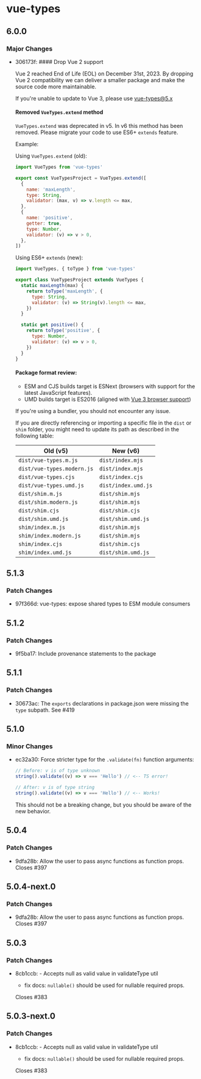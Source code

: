 # vue-types

## 6.0.0

### Major Changes

- 306173f: #### Drop Vue 2 support

  Vue 2 reached End of Life (EOL) on December 31st, 2023. By dropping Vue 2 compatibility we can deliver a smaller package and make the source code more maintainable.

  If you're unable to update to Vue 3, please use vue-types@5.x

  #### Removed `VueTypes.extend` method

  `VueTypes.extend` was deprecated in v5. In v6 this method has been removed. Please migrate your code to use ES6+ `extends` feature.

  Example:

  Using `VueTypes.extend` (old):

  ```js
  import VueTypes from 'vue-types'

  export const VueTypesProject = VueTypes.extend([
    {
      name: 'maxLength',
      type: String,
      validator: (max, v) => v.length <= max,
    },
    {
      name: 'positive',
      getter: true,
      type: Number,
      validator: (v) => v > 0,
    },
  ])
  ```

  Using ES6+ `extends` (new):

  ```js
  import VueTypes, { toType } from 'vue-types'

  export class VueTypesProject extends VueTypes {
    static maxLength(max) {
      return toType('maxLength', {
        type: String,
        validator: (v) => String(v).length <= max,
      })
    }

    static get positive() {
      return toType('positive', {
        type: Number,
        validator: (v) => v > 0,
      })
    }
  }
  ```

  #### Package format review:

  - ESM and CJS builds target is ESNext (browsers with support for the latest JavaScript features).
  - UMD builds target is ES2016 (aligned with [Vue 3 browser support](https://vuejs.org/about/faq#what-browsers-does-vue-support))

  If you're using a bundler, you should not encounter any issue.

  If you are directly referencing or importing a specific file in the `dist` or `shim` folder, you might need to update its path as described in the following table:

  | Old (v5)                   | New (v6)            |
  | -------------------------- | ------------------- |
  | `dist/vue-types.m.js`      | `dist/index.mjs`    |
  | `dist/vue-types.modern.js` | `dist/index.mjs`    |
  | `dist/vue-types.cjs`       | `dist/index.cjs`    |
  | `dist/vue-types.umd.js`    | `dist/index.umd.js` |
  | `dist/shim.m.js`           | `dist/shim.mjs`     |
  | `dist/shim.modern.js`      | `dist/shim.mjs`     |
  | `dist/shim.cjs`            | `dist/shim.cjs`     |
  | `dist/shim.umd.js`         | `dist/shim.umd.js`  |
  | `shim/index.m.js`          | `dist/shim.mjs`     |
  | `shim/index.modern.js`     | `dist/shim.mjs`     |
  | `shim/index.cjs`           | `dist/shim.cjs`     |
  | `shim/index.umd.js`        | `dist/shim.umd.js`  |

## 5.1.3

### Patch Changes

- 97f366d: vue-types: expose shared types to ESM module consumers

## 5.1.2

### Patch Changes

- 9f5ba17: Include provenance statements to the package

## 5.1.1

### Patch Changes

- 30673ac: The `exports` declarations in package.json were missing the `type` subpath. See #419

## 5.1.0

### Minor Changes

- ec32a30: Force stricter type for the `.validate(fn)` function arguments:

  ```ts
  // Before: v is of type unknown
  string().validate((v) => v === 'Hello') // <-- TS error!

  // After: v is of type string
  string().validate((v) => v === 'Hello') // <-- Works!
  ```

  This should not be a breaking change, but you should be aware of the new behavior.

## 5.0.4

### Patch Changes

- 9dfa28b: Allow the user to pass async functions as function props. Closes #397

## 5.0.4-next.0

### Patch Changes

- 9dfa28b: Allow the user to pass async functions as function props. Closes #397

## 5.0.3

### Patch Changes

- 8cb1ccb: - Accepts null as valid value in validateType util

  - fix docs: `nullable()` should be used for nullable required props.

  Closes #383

## 5.0.3-next.0

### Patch Changes

- 8cb1ccb: - Accepts null as valid value in validateType util

  - fix docs: `nullable()` should be used for nullable required props.

  Closes #383

